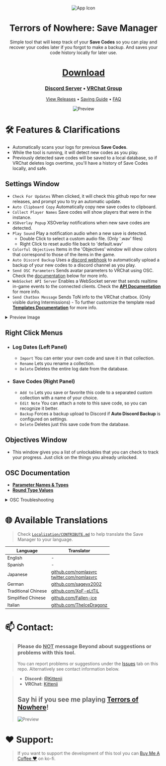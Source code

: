 ﻿<div align="center">
  <img src="Resources/icon256.ico" alt="App Icon" width="124" style="display:inline; vertical-align:middle;">

  # Terrors of Nowhere: Save Manager
  Simple tool that will keep track of your **Save Codes** so you can play and recover your codes later if you forgot to make a backup.
  And saves your code history locally for later use.

  # [Download](https://github.com/ChrisFeline/ToNSaveManager/releases/latest/download/ToNSaveManager.zip "Use this link to download the latest version directly from GitHub.")
  
  ### [Discord Server](https://discord.gg/Anpm8d3fPD) • [VRChat Group](https://vrc.group/TONSM.0849)

  [View Releases](https://github.com/ChrisFeline/ToNSaveManager/releases "Show a list of current and previous releases.") • 
  [Saving Guide](https://terror.moe/save "HOW TO SAVE & LOAD FOR DUMMIES") • 
  [FAQ](Docs/FAQ.md)
</div>

<p align="center">
  <img src="Resources/preview.png" alt="Preview" title="Boo!">
</p>

# 🛠️ Features & Clarifications
- Automatically scans your logs for previous **Save Codes**.
- While the tool is running, it will detect new codes as you play.
- Previously detected save codes will be saved to a local database, so if VRChat deletes logs overtime, you'll have a history of Save Codes locally, and safe.

## Settings Window
- `Check For Updates` When clicked, it will check this github repo for new releases, and prompt you to try an automatic update.
- `Auto Clipboard Copy` Automatically copy new save codes to clipboard.
- `Collect Player Names` Save codes will show players that were in the instance.
- `XSOverlay Popup` XSOverlay notifications when new save codes are detected.
- `Play Sound` Play a notification audio when a new save is detected.
  - Double Click to select a custom audio file. (Only '.wav' files)
  - Right Click to reset audio file back to 'default.wav'
- `Colorful Objectives` Items in the 'Objectives' window will show colors that correspond to those of the items in the game.
- `Auto Discord Backup` Uses a [discord webhook](#how-to-properly-configure-automatic-discord-backup-using-webhooks) to automatically upload a backup of your new codes to a discord channel as you play.
- `Send OSC Parameters` Sends avatar parameters to VRChat using OSC. Check the [documentation](#osc-documentation) below for more info.
- `WebSocket API Server` Enables a WebSocket server that sends realtime in-game events to the connected clients. Check the [**API Documentation**](Docs/WebSocketAPI.md) for more info.
- `Send Chatbox Message` Sends ToN info to the VRChat chatbox. (Only visible during Intermissions) - To further customize the template read [**Templates Documentation**](Docs/Templates.md) for more info.
<details><summary>Preview Image</summary><p> <img src="Resources/settings.png" > </p></details>

## Right Click Menus
- ### Log Dates (Left Panel)
  * `Import` You can enter your own code and save it in that collection.
  * `Rename` Lets you rename a collection.
  * `Delete` Deletes the entire log date from the database.
- ### Save Codes (Right Panel)
  * `Add to` Lets you save or favorite this code to a separated custom collection with a name of your choice.
  * `Edit Note` You can attach a note to this save code, so you can recognize it better.
  * `Backup` Forces a backup upload to Discord if **Auto Discord Backup** is configured on settings.
  * `Delete` Deletes just this save code from the database.
  
## Objectives Window
- This window gives you a list of unlockables that you can check to track your progress. Just click on the things you already unlocked.

## OSC Documentation
- [**Parameter Names & Types**](Docs/OSC/OSC_Parameters.md)
- [**Round Type Values**](Docs/OSC/OSC_RoundType.md)

<details><summary>OSC Troubleshooting</summary><p>
If your parameters are not being received properly... try resetting the OSC config.

<p>You can do this by opening your <b>Radial menu</b>, open <b>OSC</b>, then click <b>Reset Config</b>.</p>

<img src="Resources/osc_reset.png" >
</p></details>

# 🌐 Available Translations
> Check [`Localization/CONTRIBUTE.md`](Localization/CONTRIBUTE.md) to help translate the Save Manager to your language.

| Language | Translator |
| -------- | ---------- |
| English  | -          |
| Spanish  | -          |
| Japanese | [github.com/nomlasvrc](https://github.com/nomlasvrc) <br> [twitter.com/nomlasvrc](https://twitter.com/nomlasvrc) |
| German   | [github.com/sageyx2002](https://github.com/sageyx2002) |
| Traditional Chinese  | [github.com/XoF-eLtTiL](https://github.com/XoF-eLtTiL) |
| Simplified Chinese  | [github.com/Fallen-ice](https://github.com/Fallen-ice) |
| Italian  | [github.com/TheIceDragonz](https://github.com/TheIceDragonz) |

# 📫 Contact:
> ### Please do <u>NOT</u> message Beyond about suggestions or problems with this tool.
> You can report problems or suggestions under the [Issues](https://github.com/ChrisFeline/ToNSaveManager/issues) tab on this repo. Alternatively see contact information below.

> - **Discord:** [@Kittenji](https://discord.gg/Anpm8d3fPD)<br>
> - **VRChat:** [Kittenji](https://vrchat.com/home/user/usr_7ac745b8-e50e-4c9c-95e5-8e7e3bcde682)
> ## Say hi if you see me playing [Terrors of Nowhere](https://vrchat.com/home/world/wrld_a61cdabe-1218-4287-9ffc-2a4d1414e5bd)!
> <p> <img src="Resources/loop.gif" alt="Preview" title="AAAAAA!"> </p>

# ❤️ Support:
> If you want to support the development of this tool you can [Buy Me A Coffee ♥](https://ko-fi.com/kittenji) on ko-fi.